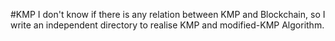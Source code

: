 #KMP
I don't know if there is any relation between KMP and Blockchain, so I write an independent directory to realise KMP and modified-KMP Algorithm.